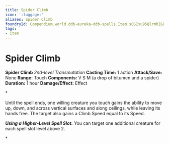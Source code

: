 ```yaml
---
title: Spider Climb
icon: ':luggage:'
aliases: Spider Climb
foundryId: Compendium.world.ddb-eureka-ddb-spells.Item.s0SIxu95QlrmhZGB
tags:
- Item
---
```


# Spider Climb

**Spider Climb**
_2nd-level Transmutation_
**Casting Time:** 1 action
**Attack/Save:** None
**Range:** Touch
**Components:** V S M (a drop of bitumen and a spider)
**Duration:** 1 hour
**Damage/Effect:** Effect

*<p>Until the spell ends, one willing creature you touch gains the ability to move up, down, and across vertical surfaces and along ceilings, while leaving its hands free. The target also gains a Climb Speed equal to its Speed.

***Using a Higher-Level Spell Slot.*** You can target one additional creature for each spell slot level above 2.</p>*